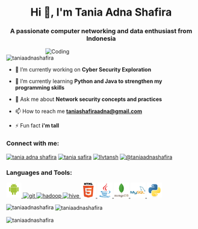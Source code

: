 <h1 align="center">Hi 👋, I'm Tania Adna Shafira</h1>
<h3 align="center">A passionate computer networking and data enthusiast from Indonesia</h3>
<img align="right" alt="Coding" width="400" src="https://cdn.dribbble.com/users/2704414/screenshots/7466903/media/b08ab576316bd4582fef189f471cd9e5.gif">

<p align="left"> <img src="https://komarev.com/ghpvc/?username=taniaadnashafira&label=Profile%20views&color=0e75b6&style=flat" alt="taniaadnashafira" /> </p>

- 🔭 I’m currently working on **Cyber Security Exploration**

- 🌱 I’m currently learning **Python and Java to strengthen my programming skills**

- 💬 Ask me about **Network security concepts and practices**

- 📫 How to reach me **taniashafiraadna@gmail.com**

- ⚡ Fun fact **i'm tall**

<h3 align="left">Connect with me:</h3>
<p align="left">
<a href="https://linkedin.com/in/tania adna shafira" target="blank"><img align="center" src="https://raw.githubusercontent.com/rahuldkjain/github-profile-readme-generator/master/src/images/icons/Social/linked-in-alt.svg" alt="tania adna shafira" height="30" width="40" /></a>
<a href="https://fb.com/tania safira" target="blank"><img align="center" src="https://raw.githubusercontent.com/rahuldkjain/github-profile-readme-generator/master/src/images/icons/Social/facebook.svg" alt="tania safira" height="30" width="40" /></a>
<a href="https://instagram.com/llvtansh" target="blank"><img align="center" src="https://raw.githubusercontent.com/rahuldkjain/github-profile-readme-generator/master/src/images/icons/Social/instagram.svg" alt="llvtansh" height="30" width="40" /></a>
<a href="https://medium.com/@taniaadnashafira" target="blank"><img align="center" src="https://raw.githubusercontent.com/rahuldkjain/github-profile-readme-generator/master/src/images/icons/Social/medium.svg" alt="@taniaadnashafira" height="30" width="40" /></a>
</p>

<h3 align="left">Languages and Tools:</h3>
<p align="left"> <a href="https://developer.android.com" target="_blank" rel="noreferrer"> <img src="https://raw.githubusercontent.com/devicons/devicon/master/icons/android/android-original-wordmark.svg" alt="android" width="40" height="40"/> </a> <a href="https://git-scm.com/" target="_blank" rel="noreferrer"> <img src="https://www.vectorlogo.zone/logos/git-scm/git-scm-icon.svg" alt="git" width="40" height="40"/> </a> <a href="https://hadoop.apache.org/" target="_blank" rel="noreferrer"> <img src="https://www.vectorlogo.zone/logos/apache_hadoop/apache_hadoop-icon.svg" alt="hadoop" width="40" height="40"/> </a> <a href="https://hive.apache.org/" target="_blank" rel="noreferrer"> <img src="https://www.vectorlogo.zone/logos/apache_hive/apache_hive-icon.svg" alt="hive" width="40" height="40"/> </a> <a href="https://www.w3.org/html/" target="_blank" rel="noreferrer"> <img src="https://raw.githubusercontent.com/devicons/devicon/master/icons/html5/html5-original-wordmark.svg" alt="html5" width="40" height="40"/> </a> <a href="https://www.java.com" target="_blank" rel="noreferrer"> <img src="https://raw.githubusercontent.com/devicons/devicon/master/icons/java/java-original.svg" alt="java" width="40" height="40"/> </a> <a href="https://www.mongodb.com/" target="_blank" rel="noreferrer"> <img src="https://raw.githubusercontent.com/devicons/devicon/master/icons/mongodb/mongodb-original-wordmark.svg" alt="mongodb" width="40" height="40"/> </a> <a href="https://www.mysql.com/" target="_blank" rel="noreferrer"> <img src="https://raw.githubusercontent.com/devicons/devicon/master/icons/mysql/mysql-original-wordmark.svg" alt="mysql" width="40" height="40"/> </a> <a href="https://www.python.org" target="_blank" rel="noreferrer"> <img src="https://raw.githubusercontent.com/devicons/devicon/master/icons/python/python-original.svg" alt="python" width="40" height="40"/> </a> </p>

<p><img align="left" src="https://github-readme-stats.vercel.app/api/top-langs?username=taniaadnashafira&show_icons=true&locale=en&layout=compact" alt="taniaadnashafira" /></p>

<p>&nbsp;<img align="center" src="https://github-readme-stats.vercel.app/api?username=taniaadnashafira&show_icons=true&locale=en" alt="taniaadnashafira" /></p>

<p><img align="center" src="https://github-readme-streak-stats.herokuapp.com/?user=taniaadnashafira&" alt="taniaadnashafira" /></p>
